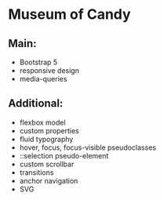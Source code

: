 # Museum of Candy
## Main:
* Bootstrap 5
* responsive design
* media-queries

## Additional:
* flexbox model
* custom properties
* fluid typography
* hover, focus, focus-visible pseudoclasses
* ::selection pseudo-element
* custom scrollbar
* transitions
* anchor navigation
* SVG
